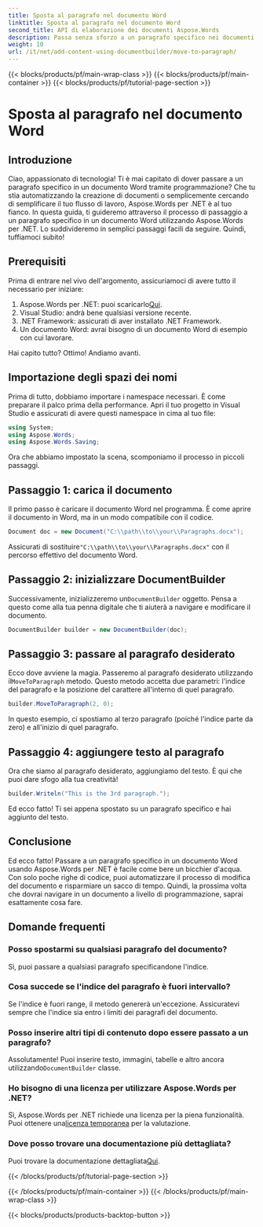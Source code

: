 ```yaml
---
title: Sposta al paragrafo nel documento Word
linktitle: Sposta al paragrafo nel documento Word
second_title: API di elaborazione dei documenti Aspose.Words
description: Passa senza sforzo a un paragrafo specifico nei documenti Word usando Aspose.Words per .NET con questa guida completa. Perfetta per gli sviluppatori che vogliono semplificare i flussi di lavoro dei loro documenti.
weight: 10
url: /it/net/add-content-using-documentbuilder/move-to-paragraph/
---
```


{{< blocks/products/pf/main-wrap-class >}}
{{< blocks/products/pf/main-container >}}
{{< blocks/products/pf/tutorial-page-section >}}

# Sposta al paragrafo nel documento Word

## Introduzione

Ciao, appassionato di tecnologia! Ti è mai capitato di dover passare a un paragrafo specifico in un documento Word tramite programmazione? Che tu stia automatizzando la creazione di documenti o semplicemente cercando di semplificare il tuo flusso di lavoro, Aspose.Words per .NET è al tuo fianco. In questa guida, ti guideremo attraverso il processo di passaggio a un paragrafo specifico in un documento Word utilizzando Aspose.Words per .NET. Lo suddivideremo in semplici passaggi facili da seguire. Quindi, tuffiamoci subito!

## Prerequisiti

Prima di entrare nel vivo dell'argomento, assicuriamoci di avere tutto il necessario per iniziare:

1.  Aspose.Words per .NET: puoi scaricarlo[Qui](https://releases.aspose.com/words/net/).
2. Visual Studio: andrà bene qualsiasi versione recente.
3. .NET Framework: assicurati di aver installato .NET Framework.
4. Un documento Word: avrai bisogno di un documento Word di esempio con cui lavorare.

Hai capito tutto? Ottimo! Andiamo avanti.

## Importazione degli spazi dei nomi

Prima di tutto, dobbiamo importare i namespace necessari. È come preparare il palco prima della performance. Apri il tuo progetto in Visual Studio e assicurati di avere questi namespace in cima al tuo file:

```csharp
using System;
using Aspose.Words;
using Aspose.Words.Saving;
```

Ora che abbiamo impostato la scena, scomponiamo il processo in piccoli passaggi.

## Passaggio 1: carica il documento

Il primo passo è caricare il documento Word nel programma. È come aprire il documento in Word, ma in un modo compatibile con il codice.

```csharp
Document doc = new Document("C:\\path\\to\\your\\Paragraphs.docx");
```

 Assicurati di sostituire`"C:\\path\\to\\your\\Paragraphs.docx"` con il percorso effettivo del documento Word.

## Passaggio 2: inizializzare DocumentBuilder

 Successivamente, inizializzeremo un`DocumentBuilder` oggetto. Pensa a questo come alla tua penna digitale che ti aiuterà a navigare e modificare il documento.

```csharp
DocumentBuilder builder = new DocumentBuilder(doc);
```

## Passaggio 3: passare al paragrafo desiderato

 Ecco dove avviene la magia. Passeremo al paragrafo desiderato utilizzando il`MoveToParagraph` metodo. Questo metodo accetta due parametri: l'indice del paragrafo e la posizione del carattere all'interno di quel paragrafo.

```csharp
builder.MoveToParagraph(2, 0);
```

In questo esempio, ci spostiamo al terzo paragrafo (poiché l'indice parte da zero) e all'inizio di quel paragrafo.

## Passaggio 4: aggiungere testo al paragrafo

Ora che siamo al paragrafo desiderato, aggiungiamo del testo. È qui che puoi dare sfogo alla tua creatività!

```csharp
builder.Writeln("This is the 3rd paragraph.");
```

Ed ecco fatto! Ti sei appena spostato su un paragrafo specifico e hai aggiunto del testo.

## Conclusione

Ed ecco fatto! Passare a un paragrafo specifico in un documento Word usando Aspose.Words per .NET è facile come bere un bicchier d'acqua. Con solo poche righe di codice, puoi automatizzare il processo di modifica del documento e risparmiare un sacco di tempo. Quindi, la prossima volta che dovrai navigare in un documento a livello di programmazione, saprai esattamente cosa fare.

## Domande frequenti

### Posso spostarmi su qualsiasi paragrafo del documento?
Sì, puoi passare a qualsiasi paragrafo specificandone l'indice.

### Cosa succede se l'indice del paragrafo è fuori intervallo?
Se l'indice è fuori range, il metodo genererà un'eccezione. Assicuratevi sempre che l'indice sia entro i limiti dei paragrafi del documento.

### Posso inserire altri tipi di contenuto dopo essere passato a un paragrafo?
 Assolutamente! Puoi inserire testo, immagini, tabelle e altro ancora utilizzando`DocumentBuilder` classe.

### Ho bisogno di una licenza per utilizzare Aspose.Words per .NET?
 Sì, Aspose.Words per .NET richiede una licenza per la piena funzionalità. Puoi ottenere una[licenza temporanea](https://purchase.aspose.com/temporary-license/) per la valutazione.

### Dove posso trovare una documentazione più dettagliata?
 Puoi trovare la documentazione dettagliata[Qui](https://reference.aspose.com/words/net/).

{{< /blocks/products/pf/tutorial-page-section >}}

{{< /blocks/products/pf/main-container >}}
{{< /blocks/products/pf/main-wrap-class >}}

{{< blocks/products/products-backtop-button >}}
